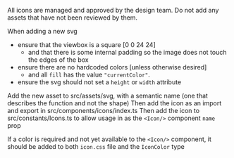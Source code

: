 All icons are managed and approved by the design team. Do not add any assets that have not been reviewed by them.

When adding a new svg
- ensure that the viewbox is a square [0 0 24 24] 
  - and that there is some internal padding so the image does not touch the edges of the box
- ensure there are no hardcoded colors [unless otherwise desired] 
  - and all `fill` has the value `"currentColor"`.
- ensure the svg should not set a `height` or `width` attribute 

Add the new asset to src/assets/svg, with a semantic name (one that describes the function and not the shape)
Then add the icon as an import and export in src/components/icons/index.ts
Then add the icon to src/constants/Icons.ts to allow usage in as the `<Icon/>` component `name` prop

If a color is required and not yet available to the `<Icon/>` component, it should be added to both `icon.css` file and the `IconColor` type